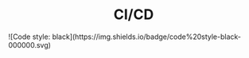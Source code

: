 <div align="center">
    <h1>CI/CD</h1>
</div>
    ![Code style: black](https://img.shields.io/badge/code%20style-black-000000.svg)

